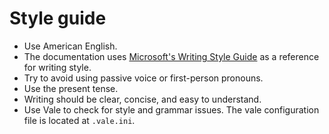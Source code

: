 # Style guide

- Use American English.
- The documentation uses
  [Microsoft's Writing Style Guide](https://docs.microsoft.com/en-us/style-guide/welcome/)
  as a reference for writing style.
- Try to avoid using passive voice or first-person pronouns.
- Use the present tense.
- Writing should be clear, concise, and easy to understand.
- Use Vale to check for style and grammar issues. The vale configuration file is
  located at `.vale.ini`.
